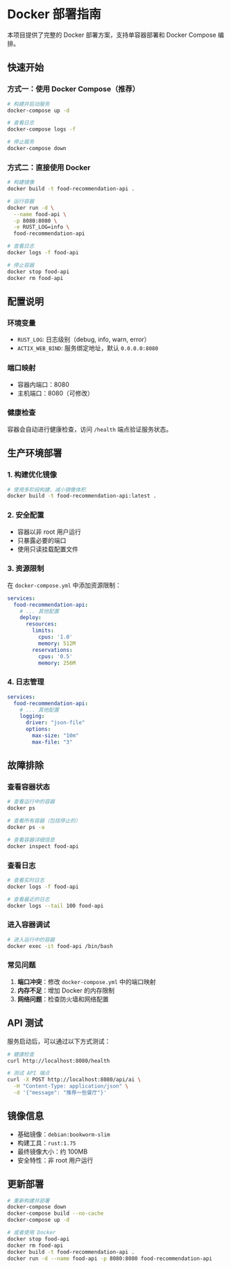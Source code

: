 # Docker 部署指南

本项目提供了完整的 Docker 部署方案，支持单容器部署和 Docker Compose 编排。

## 快速开始

### 方式一：使用 Docker Compose（推荐）

```bash
# 构建并启动服务
docker-compose up -d

# 查看日志
docker-compose logs -f

# 停止服务
docker-compose down
```

### 方式二：直接使用 Docker

```bash
# 构建镜像
docker build -t food-recommendation-api .

# 运行容器
docker run -d \
  --name food-api \
  -p 8080:8080 \
  -e RUST_LOG=info \
  food-recommendation-api

# 查看日志
docker logs -f food-api

# 停止容器
docker stop food-api
docker rm food-api
```

## 配置说明

### 环境变量

- `RUST_LOG`: 日志级别（debug, info, warn, error）
- `ACTIX_WEB_BIND`: 服务绑定地址，默认 `0.0.0.0:8080`

### 端口映射

- 容器内端口：8080
- 主机端口：8080（可修改）

### 健康检查

容器会自动进行健康检查，访问 `/health` 端点验证服务状态。

## 生产环境部署

### 1. 构建优化镜像

```bash
# 使用多阶段构建，减小镜像体积
docker build -t food-recommendation-api:latest .
```

### 2. 安全配置

- 容器以非 root 用户运行
- 只暴露必要的端口
- 使用只读挂载配置文件

### 3. 资源限制

在 `docker-compose.yml` 中添加资源限制：

```yaml
services:
  food-recommendation-api:
    # ... 其他配置
    deploy:
      resources:
        limits:
          cpus: '1.0'
          memory: 512M
        reservations:
          cpus: '0.5'
          memory: 256M
```

### 4. 日志管理

```yaml
services:
  food-recommendation-api:
    # ... 其他配置
    logging:
      driver: "json-file"
      options:
        max-size: "10m"
        max-file: "3"
```

## 故障排除

### 查看容器状态

```bash
# 查看运行中的容器
docker ps

# 查看所有容器（包括停止的）
docker ps -a

# 查看容器详细信息
docker inspect food-api
```

### 查看日志

```bash
# 查看实时日志
docker logs -f food-api

# 查看最近的日志
docker logs --tail 100 food-api
```

### 进入容器调试

```bash
# 进入运行中的容器
docker exec -it food-api /bin/bash
```

### 常见问题

1. **端口冲突**：修改 `docker-compose.yml` 中的端口映射
2. **内存不足**：增加 Docker 的内存限制
3. **网络问题**：检查防火墙和网络配置

## API 测试

服务启动后，可以通过以下方式测试：

```bash
# 健康检查
curl http://localhost:8080/health

# 测试 API 端点
curl -X POST http://localhost:8080/api/ai \
  -H "Content-Type: application/json" \
  -d '{"message": "推荐一些餐厅"}'
```

## 镜像信息

- 基础镜像：`debian:bookworm-slim`
- 构建工具：`rust:1.75`
- 最终镜像大小：约 100MB
- 安全特性：非 root 用户运行

## 更新部署

```bash
# 重新构建并部署
docker-compose down
docker-compose build --no-cache
docker-compose up -d

# 或者使用 Docker
docker stop food-api
docker rm food-api
docker build -t food-recommendation-api .
docker run -d --name food-api -p 8080:8080 food-recommendation-api
```